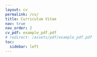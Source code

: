```yaml
---
layout: cv
permalink: /cv/
title: Curriculum Vitae
nav: true
nav_order: 2
cv_pdf: example_pdf.pdf
# redirect: /assets/pdf/example_pdf.pdf
toc:
  sidebar: left
---
```

